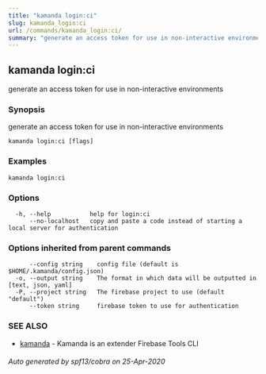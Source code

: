 ```yaml
---
title: "kamanda login:ci"
slug: kamanda_login:ci
url: /commands/kamanda_login:ci/
summary: "generate an access token for use in non-interactive environments"
---
```

## kamanda login:ci

generate an access token for use in non-interactive environments

### Synopsis

generate an access token for use in non-interactive environments

```
kamanda login:ci [flags]
```

### Examples

```
kamanda login:ci
```

### Options

```
  -h, --help           help for login:ci
      --no-localhost   copy and paste a code instead of starting a local server for authentication
```

### Options inherited from parent commands

```
      --config string    config file (default is $HOME/.kamanda/config.json)
  -o, --output string    The format in which data will be outputted in [text, json, yaml]
  -P, --project string   The firebase project to use (default "default")
      --token string     firebase token to use for authentication
```

### SEE ALSO

* [kamanda](/commands/kamanda/)	 - Kamanda is an extender Firebase Tools CLI

###### Auto generated by spf13/cobra on 25-Apr-2020
